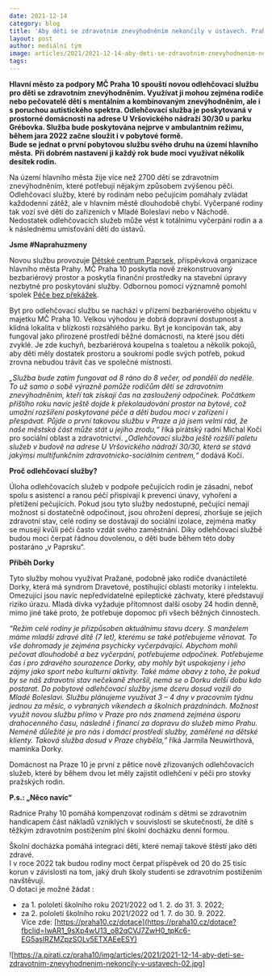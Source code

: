 ```yaml
---
date: 2021-12-14
category: blog
title: 'Aby děti se zdravotním znevýhodněním nekončily v ústavech. Praha 10 má novou odlehčovací službu.'
layout: post
author: mediální tým
image: articles/2021/2021-12-14-aby-deti-se-zdravotnim-znevyhodnenim-nekoncily-v-ustavech-01.jpg
tags:
---
```


**Hlavní město za podpory MČ Praha 10 spouští novou odlehčovací službu pro děti se zdravotním znevýhodněním. Využívat ji mohou zejména rodiče nebo pečovatelé dětí s mentálním a kombinovaným znevýhodněním, ale i s poruchou autistického spektra. Odlehčovací služba je poskytovaná v prostorné domácnosti na adrese U Vršovického nádraží 30/30 u parku Grébovka. Služba bude poskytována nejprve v ambulantním režimu, během jara 2022 začne sloužit i v pobytové formě.  
Bude se jednat o první pobytovou službu svého druhu na území hlavního města.** **Při dobrém nastavení ji každý rok bude moci využívat několik desítek rodin.**

Na území hlavního města žije více než 2700 dětí se zdravotním znevýhodněním, které potřebují nějakým způsobem zvýšenou péči. Odlehčovací služby, které by rodinám nebo pečujícím pomáhaly zvládat každodenní zátěž, ale v hlavním městě dlouhodobě chybí. Vyčerpané rodiny tak vozí své děti do zařízeních v Mladé Boleslavi nebo v Náchodě. Nedostatek odlehčovacích služeb může vést k totálnímu vyčerpání rodin a a k následnému umisťování dětí do ústavů.

**Jsme #Naprahuzmeny**

Novou službu provozuje  [Dětské centrum Paprsek,](https://www.dcpaprsek.org/nase-sluzby/odlehcovaci-sluzba/)  příspěvková organizace hlavního města Prahy. MČ Praha 10 poskytla nově zrekonstruovaný bezbariérový prostor a poskytla finanční prostředky na stavební úpravy nezbytné pro poskytování služby. Odbornou pomocí významně pomohl spolek  [Péče bez překážek](https://www.pece-bez-prekazek.cz/kontakt/).

Byt pro odlehčovací službu se nachází v přízemí bezbariérového objektu v majetku MČ Praha 10. Velkou výhodou je dobrá dopravní dostupnost a klidná lokalita v blízkosti rozsáhlého parku. Byt je koncipován tak, aby fungoval jako přirozené prostředí běžné domácnosti, na které jsou děti zvyklé. Je zde kuchyň, bezbariérová koupelna s toaletou a několik pokojů, aby děti měly dostatek prostoru a soukromí podle svých potřeb, pokud zrovna nebudou trávit čas ve společné místnosti.

_„Služba bude zatím fungovat od 8 ráno do 8 večer, od pondělí do neděle. To už samo o sobě výrazně pomůže rodičům dětí se zdravotním znevýhodněním, kteří tak získají čas na zasloužený odpočinek. Počátkem příštího roku navíc ještě dojde k překolaudování prostor na bytové, což umožní rozšíření poskytované péče a děti budou moci v zařízení i přespávat. Půjde o první takovou službu v Praze a já jsem velmi rád, že naše městská část může stát u jejího zrodu,“_  říká pirátský radní Michal Kočí pro sociální oblast a zdravotnictví.  _„Odlehčovací služba ještě rozšíří paletu služeb v budově na adrese U Vršovického nádraží 30/30, která se stává jakýmsi multifunkčním zdravotnicko-sociálním centrem,“_  dodává Kočí.

**Proč odlehčovací služby?**

Úloha odlehčovacích služeb v podpoře pečujících rodin je zásadní, neboť spolu s asistencí a ranou péčí přispívají k prevenci únavy, vyhoření a přetížení pečujících. Pokud jsou tyto služby nedostupné, pečující nemají možnost si dostatečně odpočinout, jsou ohrožení depresí, zhoršuje se jejich zdravotní stav, celé rodiny se dostávají do sociální izolace, zejména matky se musejí kvůli péči často vzdát svého zaměstnání. Díky odlehčovací službě budou moci čerpat řádnou dovolenou, o děti bude během této doby postaráno „v Paprsku“.

**Příběh Dorky**

Tyto služby mohou využívat Pražané, podobně jako rodiče dvanáctileté Dorky, která má syndrom Dravetové, postihující oblasti motoriky i intelektu. Omezující jsou navíc nepředvídatelné epileptické záchvaty, které představují riziko úrazu. Mladá dívka vyžaduje přítomnost další osoby 24 hodin denně, mimo jiné také proto, že potřebuje dopomoc při všech běžných činnostech.

_“Režim celé rodiny je přizpůsoben aktuálnímu stavu dcery. S manželem máme mladší zdravé dítě (7 let), kterému se také potřebujeme věnovat. To vše dohromady je zejména psychicky vyčerpávající. Abychom mohli pečovat dlouhodobě a bez vyčerpání, potřebujeme odpočinek. Potřebujeme čas i pro zdravého sourozence Dorky, aby mohly být uspokojeny i jeho zájmy jako sport nebo kulturní aktivity. Také máme obavy z toho, že pokud by se náš zdravotní stav nečekaně zhoršil, nemá se o Dorku delší dobu kdo postarat. Do pobytové odlehčovací služby jsme dceru dosud vozili do Mladé Boleslavi. Službu plánujeme využívat 3 – 4 dny v pracovním týdnu jednou za měsíc, o vybraných víkendech a školních prázdninách. Možnost využít novou službu přímo v Praze pro nás znamená zejména úsporu drahocenného času, následně i financí za dopravu do služeb mimo Prahu. Neméně důležité je pro nás i domácí prostředí služby, zaměřené na dětské klienty. Taková služba dosud v Praze chyběla,”_  říká Jarmila Neuwirthová, maminka Dorky.

Domácnost na Praze 10 je první z pětice nově zřizovaných odlehčovacích služeb, které by během dvou let měly zajistit odlehčení v péči pro stovky pražských rodin.

**P.s.: „Něco navíc“**

Radnice Prahy 10 pomáhá kompenzovat rodinám s dětmi se zdravotním handicapem část nákladů vzniklých v souvislosti se skutečností, že dítě s těžkým zdravotním postižením plní školní docházku denní formou.

Školní docházka pomáhá integraci dětí, které nemají takové štěstí jako děti zdravé.  
I v roce 2022 tak budou rodiny moct čerpat příspěvek od 20 do 25 tisíc korun v závislosti na tom, jaký druh školy studenti se zdravotním postižením navštěvují.  
O dotaci je možné žádat :

-   za 1. pololetí školního roku 2021/2022 od 1. 2. do 31. 3. 2022;
-   za 2. pololetí školního roku 2021/2022 od 1. 7. do 30. 9. 2022.  
    Více zde:  [https://praha10.cz/dotace](https://praha10.cz/dotace?fbclid=IwAR1_9sXp4wU13_o82qCVJ7ZwH0_tpKc6-EG5asIRZMZpzSOLv5ETXAEeESY)
    
![https://a.pirati.cz/praha10/img/articles/2021/2021-12-14-aby-deti-se-zdravotnim-znevyhodnenim-nekoncily-v-ustavech-02.jpg]
